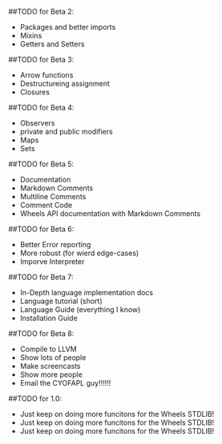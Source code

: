 ##TODO for Beta 2:
  * Packages and better imports
  * Mixins
  * Getters and Setters

##TODO for Beta 3:
  * Arrow functions
  * Destructureing assignment
  * Closures

##TODO for Beta 4:
  * Observers
  * private and public modifiers
  * Maps
  * Sets

##TODO for Beta 5:
  * Documentation
  * Markdown Comments
  * Multiline Comments
  * Comment Code
  * Wheels API documentation with Markdown Comments

##TODO for Beta 6:
  * Better Error reporting
  * More robust (for wierd edge-cases)
  * Imporve Interpreter

##TODO for Beta 7:
  * In-Depth language implementation docs
  * Language tutorial (short)
  * Language Guide (everything I know)
  * Installation Guide

##TODO for Beta 8:
  * Compile to LLVM
  * Show lots of people
  * Make screencasts
  * Show more people
  * Email the CYOFAPL guy!!!!!!

##TODO for 1.0:
  * Just keep on doing more funcitons for the Wheels STDLIB!
  * Just keep on doing more funcitons for the Wheels STDLIB!
  * Just keep on doing more funcitons for the Wheels STDLIB!

